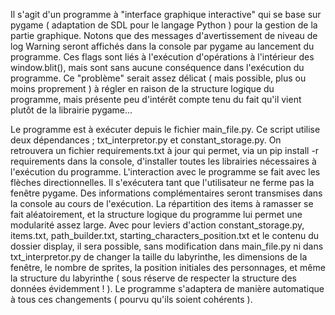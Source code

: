 Il s'agit d'un programme à "interface graphique interactive" qui se base sur pygame ( adaptation de SDL pour le langage Python ) pour la gestion
de la partie graphique. Notons que des messages d'avertissement de niveau de log Warning seront affichés dans la console par pygame au lancement du programme.
Ces flags sont liés à l'exécution d'opérations à l'intérieur des window.blit(), mais sont sans aucune conséquence dans l'exécution du programme.
Ce "problème" serait assez délicat ( mais possible, plus ou moins proprement ) à régler en raison de la structure logique du programme, mais
présente peu d'intérêt compte tenu du fait qu'il vient plutôt de la librairie pygame...

Le programme est à exécuter depuis le fichier main_file.py. Ce script utilise deux dépendances ; txt_interpretor.py et constant_storage.py.
On retrouvera un fichier requirements.txt à jour qui permet, via un pip install -r requirements dans la console, d'installer toutes les
librairies nécessaires à l'exécution du programme. L'interaction avec le programme se fait avec les flèches directionnelles. Il s'exécutera tant que l'utilisateur ne ferme
pas la fenêtre pygame. Des informations complémentaires seront transmises dans la console au cours de l'exécution. La répartition des items à
ramasser se fait aléatoirement, et la structure logique du programme lui permet une modularité assez large. Avec pour leviers d'action
constant_storage.py, items.txt, path_builder.txt, starting_characters_position.txt et le contenu du dossier display, il sera possible, sans
modification dans main_file.py ni dans txt_interpretor.py de changer la taille du labyrinthe, les dimensions de la fenêtre, le nombre de sprites,
la position initiales des personnages, et même la structure du labyrinthe ( sous réserve de respecter la structure des données évidemment ! ).
Le programme s'adaptera de manière automatique à tous ces changements ( pourvu qu'ils soient cohérents ).
